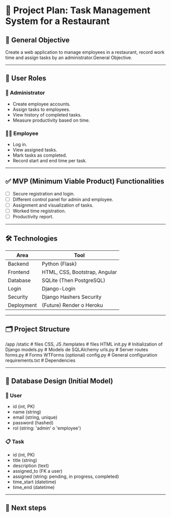 # 🧠 Project Plan: Task Management System for a Restaurant

## 🎯 General Objective

Create a web application to manage employees in a restaurant, record work time and assign tasks by an administrator.General Objective.

---

## 👥 User Roles

### 👤 Administrator

- Create employee accounts.
- Assign tasks to employees.
- View history of completed tasks.
- Measure productivity based on time.

### 👨‍🍳 Employee

- Log in.
- View assigned tasks.
- Mark tasks as completed.
- Record start and end time per task.

---

## ✅ MVP (Minimum Viable Product) Functionalities

- [ ] Secure registration and login.
- [ ] Different control panel for admin and employee.
- [ ] Assignment and visualization of tasks.
- [ ] Worked time registration.
- [ ] Productivity report.

---

## 🛠️ Technologies

| Area          | Tool          |
|---------------|----------------------|
| Backend       | Python (Flask)       |
| Frontend      | HTML, CSS, Bootstrap, Angular |
| Database      | SQLite (Then PostgreSQL) |
| Login         | Django-Login          |
| Security      | Django Hashers Security    |
| Deployment    | (Future) Render o Heroku |

---

## 🗂️ Project Structure

/app
/static # files CSS, JS
/templates # files HTML
init.py # Initialization of Django
models.py # Models de SQLAlchemy
urls.py # Server routes
forms.py # Forms WTForms (optional)
config.py # General configuration
requirements.txt # Dependencies

---

## 🧮 Database Design (Initial Model)

### 🧑 User

- id (int, PK)
- name (string)
- email (string, unique)
- password (hashed)
- rol (string: 'admin' o 'employee')

### 📋 Task

- id (int, PK)
- title (string)
- description (text)
- assigned_to (FK a user)
- assigned (string: pending, in progress, completed)
- time_start (datetime)
- time_end (datetime)

---

## 📅 Next steps
